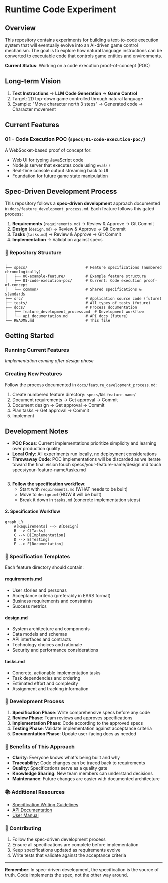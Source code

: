 # Runtime Code Experiment

## Overview

This repository contains experiments for building a text-to-code execution system that will eventually evolve into an AI-driven game control mechanism. The goal is to explore how natural language instructions can be converted to executable code that controls game entities and environments.

**Current Status**: Working on a code execution proof-of-concept (POC)

## Long-term Vision

1. **Text Instructions** → **LLM Code Generation** → **Game Control**
2. Target: 2D top-down game controlled through natural language
3. Example: "Move character north 3 steps" → Generated code → Character movement

## Current Features

### 01 - Code Execution POC (`specs/01-code-execution-poc/`)
A WebSocket-based proof of concept for:
- Web UI for typing JavaScript code
- Node.js server that executes code using `eval()`
- Real-time console output streaming back to UI
- Foundation for future game state manipulation

## Spec-Driven Development Process

This repository follows a **spec-driven development** approach documented in `docs/feature_development_process.md`. Each feature follows this gated process:

1. **Requirements** (`requirements.md`) → Review & Approve → Git Commit
2. **Design** (`design.md`) → Review & Approve → Git Commit  
3. **Tasks** (`tasks.md`) → Review & Approve → Git Commit
4. **Implementation** → Validation against specs

### 📁 Repository Structure

```
.
├── specs/                          # Feature specifications (numbered chronologically)
│   ├── 00-example-feature/         # Example feature structure
│   ├── 01-code-execution-poc/      # Current: Code execution proof-of-concept
│   └── common/                     # Shared specifications & standards
├── src/                            # Application source code (future)
├── tests/                          # All types of tests (future)
├── docs/                           # Process documentation
│   ├── feature_development_process.md  # Development workflow
│   └── api_documentation.md        # API docs (future)
└── README.md                       # This file
```

## Getting Started

### Running Current Features
*Implementation coming after design phase*

### Creating New Features
Follow the process documented in `docs/feature_development_process.md`:

1. Create numbered feature directory: `specs/NN-feature-name/`
2. Document requirements → Get approval → Commit
3. Document design → Get approval → Commit
4. Plan tasks → Get approval → Commit
5. Implement

## Development Notes

- **POC Focus**: Current implementations prioritize simplicity and learning over production quality
- **Local Only**: All experiments run locally, no deployment considerations
- **Throwaway Code**: POC implementations will be discarded as we iterate toward the final vision
   touch specs/your-feature-name/design.md
   touch specs/your-feature-name/tasks.md
   ```

3. **Follow the specification workflow**:
   - Start with `requirements.md` (WHAT needs to be built)
   - Move to `design.md` (HOW it will be built)
   - Break it down in `tasks.md` (concrete implementation steps)

#### 2. Specification Workflow

```mermaid
graph LR
    A[Requirements] --> B[Design]
    B --> C[Tasks]
    C --> D[Implementation]
    D --> E[Testing]
    E --> F[Documentation]
```

### 📝 Specification Templates

Each feature directory should contain:

#### requirements.md
- User stories and personas
- Acceptance criteria (preferably in EARS format)
- Business requirements and constraints
- Success metrics

#### design.md
- System architecture and components
- Data models and schemas
- API interfaces and contracts
- Technology choices and rationale
- Security and performance considerations

#### tasks.md
- Concrete, actionable implementation tasks
- Task dependencies and ordering
- Estimated effort and complexity
- Assignment and tracking information

### 🔄 Development Process

1. **Specification Phase**: Write comprehensive specs before any code
2. **Review Phase**: Team reviews and approves specifications
3. **Implementation Phase**: Code according to the approved specs
4. **Testing Phase**: Validate implementation against acceptance criteria
5. **Documentation Phase**: Update user-facing docs as needed

### 🎯 Benefits of This Approach

- **Clarity**: Everyone knows what's being built and why
- **Traceability**: Code changes can be traced back to requirements
- **Quality**: Specifications serve as a quality gate
- **Knowledge Sharing**: New team members can understand decisions
- **Maintenance**: Future changes are easier with documented architecture

### 📚 Additional Resources

- [Specification Writing Guidelines](specs/common/shared_definitions.md)
- [API Documentation](docs/api_documentation.md)
- [User Manual](docs/user_manual.md)

### 🤝 Contributing

1. Follow the spec-driven development process
2. Ensure all specifications are complete before implementation
3. Keep specifications updated as requirements evolve
4. Write tests that validate against the acceptance criteria

---

**Remember**: In spec-driven development, the specification is the source of truth. Code implements the spec, not the other way around.
